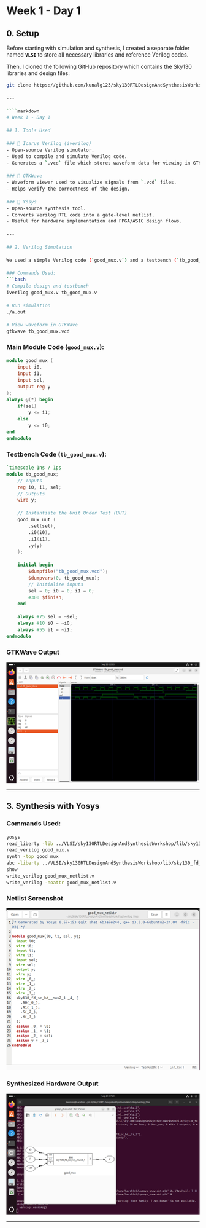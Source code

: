 # Week 1 - Day 1

## 0. Setup

Before starting with simulation and synthesis, I created a separate folder named **`VLSI`** to store all necessary libraries and reference Verilog codes.  

Then, I cloned the following GitHub repository which contains the Sky130 libraries and design files:  

```bash
git clone https://github.com/kunalg123/sky130RTLDesignAndSynthesisWorkshop

---

````markdown
# Week 1 - Day 1

## 1. Tools Used

### 🔹 Icarus Verilog (iverilog)
- Open-source Verilog simulator.
- Used to compile and simulate Verilog code.
- Generates a `.vcd` file which stores waveform data for viewing in GTKWave.

### 🔹 GTKWave
- Waveform viewer used to visualize signals from `.vcd` files.
- Helps verify the correctness of the design.

### 🔹 Yosys
- Open-source synthesis tool.
- Converts Verilog RTL code into a gate-level netlist.
- Useful for hardware implementation and FPGA/ASIC design flows.

---

## 2. Verilog Simulation

We used a simple Verilog code (`good_mux.v`) and a testbench (`tb_good_mux.v`) to verify functionality.  

### Commands Used:
```bash
# Compile design and testbench
iverilog good_mux.v tb_good_mux.v

# Run simulation
./a.out

# View waveform in GTKWave
gtkwave tb_good_mux.vcd
````

### Main Module Code (`good_mux.v`):

```verilog
module good_mux (
    input i0, 
    input i1, 
    input sel, 
    output reg y
);
always @(*) begin
    if(sel)
        y <= i1;
    else 
        y <= i0;
end
endmodule
```

### Testbench Code (`tb_good_mux.v`):

```verilog
`timescale 1ns / 1ps
module tb_good_mux;
    // Inputs
    reg i0, i1, sel;
    // Outputs
    wire y;

    // Instantiate the Unit Under Test (UUT)
    good_mux uut (
        .sel(sel),
        .i0(i0),
        .i1(i1),
        .y(y)
    );

    initial begin
        $dumpfile("tb_good_mux.vcd");
        $dumpvars(0, tb_good_mux);
        // Initialize inputs
        sel = 0; i0 = 0; i1 = 0;
        #300 $finish;
    end

    always #75 sel = ~sel;
    always #10 i0 = ~i0;
    always #55 i1 = ~i1;
endmodule
```

### GTKWave Output

![Waveform](images/tb_good_mux.png)

---

## 3. Synthesis with Yosys

### Commands Used:

```bash
yosys
read_liberty -lib ../VLSI/sky130RTLDesignAndSynthesisWorkshop/lib/sky130_fd_sc_hd__tt_025C_1v80.lib
read_verilog good_mux.v
synth -top good_mux
abc -liberty ../VLSI/sky130RTLDesignAndSynthesisWorkshop/lib/sky130_fd_sc_hd__tt_025C_1v80.lib
show
write_verilog good_mux_netlist.v
write_verilog -noattr good_mux_netlist.v
```

### Netlist Screenshot

![Netlist](images/netlist_good_mux.png)

### Synthesized Hardware Output

![Hardware Output](images/yosys_good_mux_show.png)

---


